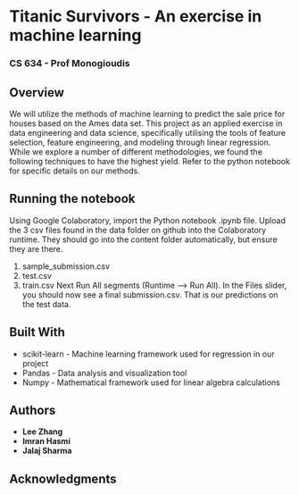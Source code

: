# Titanic Survivors - An exercise in machine learning
### CS 634 - Prof Monogioudis

## Overview
We will utilize the methods of machine learning to predict the sale price for houses based on the Ames data set. This project as an applied exercise in data engineering and data science, specifically utilising the tools of feature selection, feature engineering, and modeling through linear regression. While we explore a number of different methodologies, we found the following techniques to have the highest yield. Refer to the python notebook for specific details on our methods. 

## Running the notebook

Using Google Colaboratory, import the Python notebook .ipynb file. Upload the 3 csv files found in the data folder on github into the Colaboratory runtime. They should go into the content folder automatically, but ensure they are there.
1) sample_submission.csv
2) test.csv
3) train.csv
Next Run All segments (Runtime --> Run All). In the Files slider, you should now see a final submission.csv. That is our predictions on the test data. 

## Built With

* scikit-learn - Machine learning framework used for regression in our project
* Pandas - Data analysis and visualization tool
* Numpy - Mathematical framework used for linear algebra calculations


## Authors

* **Lee Zhang**
* **Imran Hasmi**
* **Jalaj Sharma**

## Acknowledgments
